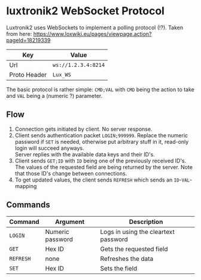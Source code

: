 # luxtronik2 WebSocket Protocol

Luxtronik2 uses WebSockets to implement a polling protocol (!?). Taken from here: https://www.loxwiki.eu/pages/viewpage.action?pageId=18219339

| Key          | Value               |
|--------------|---------------------|
| Url          | `ws://1.2.3.4:8214` |
| Proto Header | `Lux_WS`            |

The basic protocol is rather simple:
`CMD;VAL` with `CMD` being the action to take and `VAL` being a (numeric ?) parameter.

## Flow
1. Connection gets initiated by client. No server response.
2. Client sends authentication packet `LOGIN;999999`. Replace the numeric password if `SET` is needed, otherwise put arbitrary stuff in it, read-only login will succeed anyways.  
   Server replies with the available data keys and their ID's.
3. Client sends `GET;ID` with `ID` being one of the previously received ID's. The values of the requested field are being returned by the server. Note that those ID's change between connections.
4. To get updated values, the client sends `REFRESH` which sends an `ID`-`VAL`-mapping 

## Commands

| Command   | Argument         | Description                          |
|-----------|------------------|--------------------------------------|
| `LOGIN`   | Numeric password | Logs in using the cleartext password |
| `GET`     | Hex ID           | Gets the requested field             |
| `REFRESH` | none             | Refreshes the data                   |
| `SET`     | Hex ID           | Sets the field                       |
